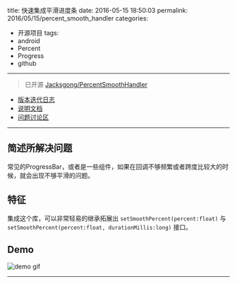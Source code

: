 title: 快速集成平滑进度条
date: 2016-05-15 18:50:03
permalink: 2016/05/15/percent_smooth_handler
categories:
- 开源项目
tags:
- android
- Percent
- Progress
- github

---

> 已开源 [Jacksgong/PercentSmoothHandler](https://github.com/Jacksgong/PercentSmoothHandler)

- [版本迭代日志](https://github.com/Jacksgong/PercentSmoothHandler/blob/master/CHANGELOG.md)
- [说明文档](https://github.com/Jacksgong/PercentSmoothHandler/blob/master/README.md)
- [问题讨论区](https://github.com/Jacksgong/PercentSmoothHandler/issues)

<!-- more -->

---

## 简述所解决问题

常见的ProgressBar，或者是一些组件，如果在回调不够频繁或者跨度比较大的时候，就会出现不够平滑的问题。

## 特征

集成这个库，可以非常轻易的继承拓展出 `setSmoothPercent(percent:float)` 与 `setSmoothPercent(percent:float, durationMillis:long)` 接口。

## Demo

![demo gif](/img/percent_smooth.gif)

---
